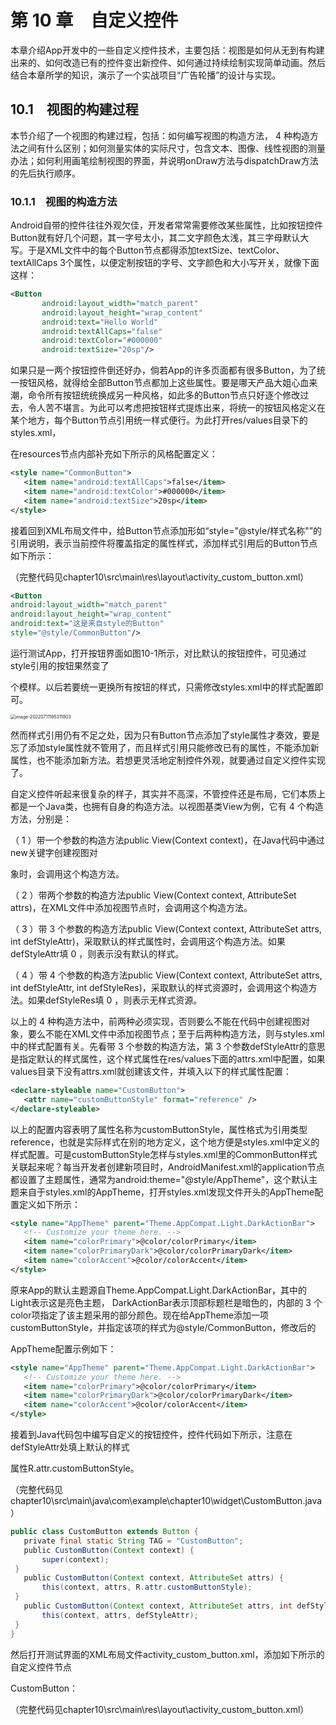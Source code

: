 # 第 10 章　自定义控件 

本章介绍App开发中的一些自定义控件技术，主要包括：视图是如何从无到有构建出来的、如何改造已有的控件变出新控件、如何通过持续绘制实现简单动画。然后结合本章所学的知识，演示了一个实战项目“广告轮播”的设计与实现。

## 10.1　视图的构建过程 

本节介绍了一个视图的构建过程，包括：如何编写视图的构造方法， 4 种构造方法之间有什么区别；如何测量实体的实际尺寸，包含文本、图像、线性视图的测量办法；如何利用画笔绘制视图的界面，并说明onDraw方法与dispatchDraw方法的先后执行顺序。 

### 10.1.1　视图的构造方法 

Android自带的控件往往外观欠佳，开发者常常需要修改某些属性，比如按钮控件Button就有好几个问题，其一字号太小，其二文字颜色太浅，其三字母默认大写。于是XML文件中的每个Button节点都得添加textSize、textColor、textAllCaps 3个属性，以便定制按钮的字号、文字颜色和大小写开关，就像下面这样： 

```xml
<Button
       android:layout_width="match_parent" 
       android:layout_height="wrap_content" 
       android:text="Hello World"
       android:textAllCaps="false" 
       android:textColor="#000000" 
       android:textSize="20sp"/>
```

如果只是一两个按钮控件倒还好办，倘若App的许多页面都有很多Button，为了统一按钮风格，就得给全部Button节点都加上这些属性。要是哪天产品大姐心血来潮，命令所有按钮统统换成另一种风格，如此多的Button节点只好逐个修改过去，令人苦不堪言。为此可以考虑把按钮样式提炼出来，将统一的按钮风格定义在某个地方，每个Button节点引用统一样式便行。为此打开res/values目录下的styles.xml， 

在resources节点内部补充如下所示的风格配置定义：

```xml
<style name="CommonButton">
   <item name="android:textAllCaps">false</item> 
   <item name="android:textColor">#000000</item> 
   <item name="android:textSize">20sp</item> 
</style>
```

接着回到XML布局文件中，给Button节点添加形如“style="@style/样式名称"”的引用说明，表示当前控件将覆盖指定的属性样式，添加样式引用后的Button节点如下所示： 

（完整代码见chapter10\src\main\res\layout\activity_custom_button.xml） 

```xml
<Button
android:layout_width="match_parent"
android:layout_height="wrap_content"
android:text="这是来自style的Button" 
style="@style/CommonButton"/>
```

运行测试App，打开按钮界面如图10-1所示，对比默认的按钮控件，可见通过style引用的按钮果然变了 

个模样。以后若要统一更换所有按钮的样式，只需修改styles.xml中的样式配置即可。 

<img src="https://gitee.com/xiaweifeng/picgo/raw/master/images/202207111953849.png" alt="image-20220711195311803" style="zoom:50%;" />

然而样式引用仍有不足之处，因为只有Button节点添加了style属性才奏效，要是忘了添加style属性就不管用了，而且样式引用只能修改已有的属性，不能添加新属性，也不能添加新方法。若想更灵活地定制控件外观，就要通过自定义控件实现了。 

自定义控件听起来很复杂的样子，其实并不高深，不管控件还是布局，它们本质上都是一个Java类，也拥有自身的构造方法。以视图基类View为例，它有 4 个构造方法，分别是： 

（ 1 ）带一个参数的构造方法public View(Context context)，在Java代码中通过new关键字创建视图对 

象时，会调用这个构造方法。 

（ 2 ）带两个参数的构造方法public View(Context context, AttributeSet attrs)，在XML文件中添加视图节点时，会调用这个构造方法。 

（ 3 ）带 3 个参数的构造方法public View(Context context, AttributeSet attrs, int defStyleAttr)，采取默认的样式属性时，会调用这个构造方法。如果defStyleAttr填 0 ，则表示没有默认的样式。 

（ 4 ）带 4 个参数的构造方法public View(Context context, AttributeSet attrs, int defStyleAttr, int defStyleRes)，采取默认的样式资源时，会调用这个构造方法。如果defStyleRes填 0 ，则表示无样式资源。 

以上的 4 种构造方法中，前两种必须实现，否则要么不能在代码中创建视图对象，要么不能在XML文件中添加视图节点；至于后两种构造方法，则与styles.xml中的样式配置有关。先看带 3 个参数的构造方法，第 3 个参数defStyleAttr的意思是指定默认的样式属性，这个样式属性在res/values下面的attrs.xml中配置，如果values目录下没有attrs.xml就创建该文件，并填入以下的样式属性配置： 

```xml
<declare-styleable name="CustomButton">
   <attr name="customButtonStyle" format="reference" /> 
</declare-styleable>
```

以上的配置内容表明了属性名称为customButtonStyle，属性格式为引用类型reference，也就是实际样式在别的地方定义，这个地方便是styles.xml中定义的样式配置。可是customButtonStyle怎样与styles.xml里的CommonButton样式关联起来呢？每当开发者创建新项目时，AndroidManifest.xml的application节点都设置了主题属性，通常为android:theme="@style/AppTheme"，这个默认主题来自于styles.xml的AppTheme，打开styles.xml发现文件开头的AppTheme配置定义如下所示：

```xml
<style name="AppTheme" parent="Theme.AppCompat.Light.DarkActionBar"> 
   <!-- Customize your theme here. -->
   <item name="colorPrimary">@color/colorPrimary</item>
   <item name="colorPrimaryDark">@color/colorPrimaryDark</item> 
   <item name="colorAccent">@color/colorAccent</item>
</style>
```

原来App的默认主题源自Theme.AppCompat.Light.DarkActionBar，其中的Light表示这是亮色主题， DarkActionBar表示顶部标题栏是暗色的，内部的 3 个color项指定了该主题采用的部分颜色。现在给AppTheme添加一项customButtonStyle，并指定该项的样式为@style/CommonButton，修改后的 

AppTheme配置示例如下： 

```xml
<style name="AppTheme" parent="Theme.AppCompat.Light.DarkActionBar"> 
   <!-- Customize your theme here. -->
   <item name="colorPrimary">@color/colorPrimary</item>
   <item name="colorPrimaryDark">@color/colorPrimaryDark</item> 
   <item name="colorAccent">@color/colorAccent</item>
</style>
```

接着到Java代码包中编写自定义的按钮控件，控件代码如下所示，注意在defStyleAttr处填上默认的样式 

属性R.attr.customButtonStyle。 

（完整代码见chapter10\src\main\java\com\example\chapter10\widget\CustomButton.java） 

```java
public class CustomButton extends Button {
   private final static String TAG = "CustomButton";
   public CustomButton(Context context) {
       super(context);
 }
   public CustomButton(Context context, AttributeSet attrs) {
       this(context, attrs, R.attr.customButtonStyle);
 }
   public CustomButton(Context context, AttributeSet attrs, int defStyleAttr) {
       this(context, attrs, defStyleAttr);
 } 
}
```

然后打开测试界面的XML布局文件activity_custom_button.xml，添加如下所示的自定义控件节点 

CustomButton： 

（完整代码见chapter10\src\main\res\layout\activity_custom_button.xml）

